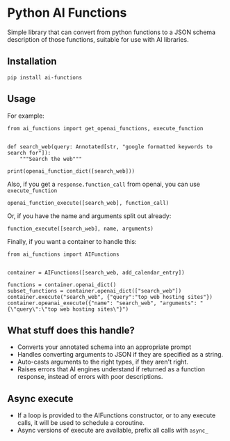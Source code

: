 # Python AI Functions


Simple library that can convert from python functions to a JSON schema description of those functions, suitable for use with AI libraries.


## Installation

`pip install ai-functions`

## Usage

For example:

```
from ai_functions import get_openai_functions, execute_function


def search_web(query: Annotated[str, "google formatted keywords to search for"]):
    """Search the web"""

print(openai_function_dict([search_web]))
```


Also, if you get a `response.function_call` from openai, you can use `execute_function`

```
openai_function_execute([search_web], function_call)
```

Or, if you have the name and arguments split out already:

```
function_execute([search_web], name, arguments)
```

Finally, if you want a container to handle this:

```
from ai_functions import AIFunctions


container = AIFunctions([search_web, add_calendar_entry])

functions = container.openai_dict()
subset_functions = container.openai_dict(["search_web"])
container.execute("search_web", {"query":"top web hosting sites"})
container.opeanai_execute({"name": "search_web", "arguments": "{\"query\":\"top web hosting sites\"}")

```

## What stuff does this handle?

 - Converts your annotated schema into an appropriate prompt 
 - Handles converting arguments to JSON if they are specified as a string.
 - Auto-casts arguments to the right types, if they aren't right.
 - Raises errors that AI engines understand if returned as a function response, instead of errors with poor descriptions.

## Async execute
 - If a loop is provided to the AIFunctions constructor, or to any execute calls, it will be used to schedule a coroutine.
 - Async versions of execute are available, prefix all calls with `async_`
